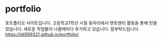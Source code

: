 # portfolio
포트폴리오 사이트입니다.
고등학교1학년 시절 동아리에서 멘토멘티 활동을 통해 만들었습니다.
새로운 작업물이 나올때마다 추가하고 있습니다. 잘부탁드립니다.
https://ldi569321.github.io/portfolio/
